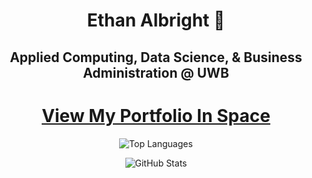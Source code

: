 <h1 align="center"> Ethan Albright 👋 </h1>
<h2 align="center"> Applied Computing, Data Science, & Business Administration @ UWB </h2>
<h1 align="center"> <a href="https://ethanalbright.vercel.app" target="_blank"> View My Portfolio In Space </a></h1>
<p align="center">
  <img src="https://github-readme-stats.vercel.app/api/top-langs/?username=emalbright&theme=vision-friendly-dark&show_icons=true&hide_border=false&layout=compact" alt="Top Languages" />
</p>
<p align="center">
  <img src="https://github-readme-stats.vercel.app/api?username=emalbright&theme=vision-friendly-dark&show_icons=true&hide_border=false&count_private=true" alt="GitHub Stats" />
</p>
<!--
**EMAlbright/EMAlbright** is a ✨ _special_ ✨ repository because its `README.md` (this file) appears on your GitHub profile.

Here are some ideas to get you started:

- 🔭 I’m currently working on ...
- 🌱 I’m currently learning ...
- 👯 I’m looking to collaborate on ...
- 🤔 I’m looking for help with ...
- 💬 Ask me about ...
- 📫 How to reach me: ...
- 😄 Pronouns: ...
- ⚡ Fun fact: ...
-->

